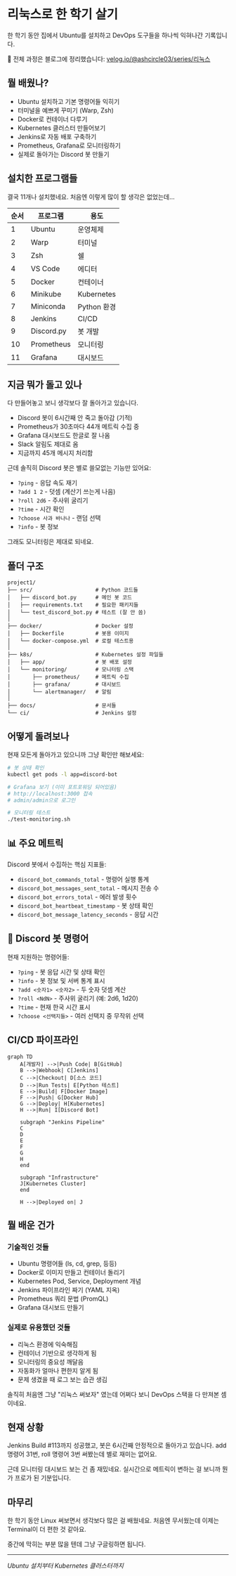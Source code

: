 # 리눅스로 한 학기 살기

한 학기 동안 집에서 Ubuntu를 설치하고 DevOps 도구들을 하나씩 익혀나간 기록입니다. 

📝 전체 과정은 블로그에 정리했습니다: [velog.io/@ashcircle03/series/리눅스](https://velog.io/@ashcircle03/series/%EB%A6%AC%EB%88%85%EC%8A%A4)

## 뭘 배웠나?

- Ubuntu 설치하고 기본 명령어들 익히기
- 터미널을 예쁘게 꾸미기 (Warp, Zsh)
- Docker로 컨테이너 다루기
- Kubernetes 클러스터 만들어보기
- Jenkins로 자동 배포 구축하기
- Prometheus, Grafana로 모니터링하기
- 실제로 돌아가는 Discord 봇 만들기

## 설치한 프로그램들

결국 11개나 설치했네요. 처음엔 이렇게 많이 할 생각은 없었는데...

| 순서 | 프로그램 | 용도 |
|------|----------|------|
| 1 | Ubuntu | 운영체제 |
| 2 | Warp | 터미널 |
| 3 | Zsh | 쉘 |
| 4 | VS Code | 에디터 |
| 5 | Docker | 컨테이너 |
| 6 | Minikube | Kubernetes |
| 7 | Miniconda | Python 환경 |
| 8 | Jenkins | CI/CD |
| 9 | Discord.py | 봇 개발 |
| 10 | Prometheus | 모니터링 |
| 11 | Grafana | 대시보드 | 

## 지금 뭐가 돌고 있나

다 만들어놓고 보니 생각보다 잘 돌아가고 있습니다.

- Discord 봇이 6시간째 안 죽고 돌아감 (기적)
- Prometheus가 30초마다 44개 메트릭 수집 중
- Grafana 대시보드도 한글로 잘 나옴
- Slack 알림도 제대로 옴
- 지금까지 45개 메시지 처리함

근데 솔직히 Discord 봇은 별로 쓸모없는 기능만 있어요:
- `?ping` - 응답 속도 재기
- `?add 1 2` - 덧셈 (계산기 쓰는게 나음)
- `?roll 2d6` - 주사위 굴리기
- `?time` - 시간 확인
- `?choose 사과 바나나` - 랜덤 선택
- `?info` - 봇 정보

그래도 모니터링은 제대로 되네요.

## 폴더 구조

```
project1/
├── src/                    # Python 코드들
│   ├── discord_bot.py      # 메인 봇 코드
│   ├── requirements.txt    # 필요한 패키지들
│   └── test_discord_bot.py # 테스트 (잘 안 씀)
│
├── docker/                 # Docker 설정
│   ├── Dockerfile          # 봇용 이미지
│   └── docker-compose.yml  # 로컬 테스트용
│
├── k8s/                    # Kubernetes 설정 파일들
│   ├── app/                # 봇 배포 설정
│   └── monitoring/         # 모니터링 스택
│       ├── prometheus/     # 메트릭 수집
│       ├── grafana/        # 대시보드
│       └── alertmanager/   # 알림
│
├── docs/                   # 문서들
└── ci/                     # Jenkins 설정
```

## 어떻게 돌려보나

현재 모든게 돌아가고 있으니까 그냥 확인만 해보세요:

```bash
# 봇 상태 확인
kubectl get pods -l app=discord-bot

# Grafana 보기 (이미 포트포워딩 되어있음)
# http://localhost:3000 접속
# admin/admin으로 로그인

# 모니터링 테스트
./test-monitoring.sh
```

## 📊 주요 메트릭

Discord 봇에서 수집하는 핵심 지표들:
- `discord_bot_commands_total` - 명령어 실행 통계
- `discord_bot_messages_sent_total` - 메시지 전송 수
- `discord_bot_errors_total` - 에러 발생 횟수
- `discord_bot_heartbeat_timestamp` - 봇 상태 확인
- `discord_bot_message_latency_seconds` - 응답 시간

## 🎯 Discord 봇 명령어

현재 지원하는 명령어들:
- `?ping` - 봇 응답 시간 및 상태 확인
- `?info` - 봇 정보 및 서버 통계 표시  
- `?add <숫자1> <숫자2>` - 두 숫자 덧셈 계산
- `?roll <NdN>` - 주사위 굴리기 (예: 2d6, 1d20)
- `?time` - 현재 한국 시간 표시
- `?choose <선택지들>` - 여러 선택지 중 무작위 선택

## CI/CD 파이프라인

```mermaid
graph TD
    A[개발자] -->|Push Code| B[GitHub]
    B -->|Webhook| C[Jenkins]
    C -->|Checkout| D[소스 코드]
    D -->|Run Tests| E[Python 테스트]
    E -->|Build| F[Docker Image]
    F -->|Push| G[Docker Hub]
    G -->|Deploy| H[Kubernetes]
    H -->|Run| I[Discord Bot]
    
    subgraph "Jenkins Pipeline"
    C
    D
    E
    F
    G
    H
    end
    
    subgraph "Infrastructure"
    J[Kubernetes Cluster]
    end
    
    H -->|Deployed on| J
```

## 뭘 배운 건가

### 기술적인 것들
- Ubuntu 명령어들 (ls, cd, grep, 등등)
- Docker로 이미지 만들고 컨테이너 돌리기
- Kubernetes Pod, Service, Deployment 개념
- Jenkins 파이프라인 짜기 (YAML 지옥)
- Prometheus 쿼리 문법 (PromQL)
- Grafana 대시보드 만들기

### 실제로 유용했던 것들
- 리눅스 환경에 익숙해짐
- 컨테이너 기반으로 생각하게 됨
- 모니터링의 중요성 깨달음
- 자동화가 얼마나 편한지 알게 됨
- 문제 생겼을 때 로그 보는 습관 생김

솔직히 처음엔 그냥 "리눅스 써보자" 였는데 어쩌다 보니 DevOps 스택을 다 만져본 셈이네요.

## 현재 상황

Jenkins Build #113까지 성공했고, 봇은 6시간째 안정적으로 돌아가고 있습니다.
add 명령어 31번, roll 명령어 3번 써봤는데 별로 재미는 없어요.

근데 모니터링 대시보드 보는 건 좀 재밌네요. 
실시간으로 메트릭이 변하는 걸 보니까 뭔가 프로가 된 기분입니다.

## 마무리

한 학기 동안 Linux 써보면서 생각보다 많은 걸 배웠네요.
처음엔 무서웠는데 이제는 Terminal이 더 편한 것 같아요.

중간에 막히는 부분 많을 텐데 그냥 구글링하면 됩니다.

---

*Ubuntu 설치부터 Kubernetes 클러스터까지*

